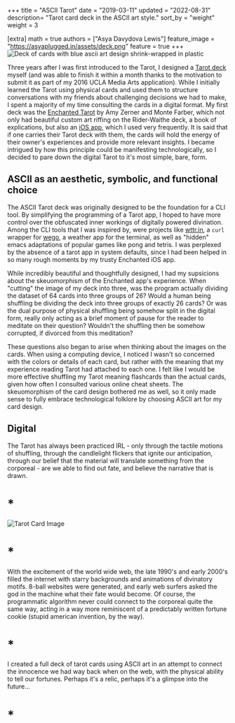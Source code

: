 +++
title = "ASCII Tarot"
date = "2019-03-11"
updated = "2022-08-31"
description= "Tarot card deck in the ASCII art style."
sort_by = "weight"
weight = 3

[extra]
math = true
authors = ["Asya Davydova Lewis"]
feature_image = "https://asyaplugged.in/assets/deck.png"
feature = true
+++
![Deck of cards with blue ascii art design shrink-wrapped in plastic](/do/deck.png)

Three years after I was first introduced to the Tarot, I designed a [Tarot deck](https://www.behance.net/gallery/42369763/ASCII-TAROT?locale=en_US) myself (and was able to finish it within a month thanks to the motivation to submit it as part of my 2016 UCLA Media Arts application). While I initially learned the Tarot using physical cards and used them to structure conversations with my friends about challenging decisions we had to make, I spent a majority of my time consulting the cards in a digital format. My first deck was the [Enchanted Tarot](https://www.theenchantedworld.net/enchanted-tarot) by Amy Zerner and Monte Farber, which not only had beautiful custom art riffing on the Rider-Waithe deck, a book of explications, but also an [iOS app](https://apps.apple.com/us/app/enchanted-tarot/id674639952), which I used very frequently. It is said that if one carries their Tarot deck with them, the cards will hold the energy of their owner's experiences and provide more relevant insights. I became intrigued by how this principle could be manifesting technologically, so I decided to pare down the digital Tarot to it's most simple, bare, form.
<!-- more -->
## ASCII as an aesthetic, symbolic, and functional choice

The ASCII Tarot deck was originally designed to be the foundation for a CLI tool. By simplifying the programming of a Tarot app, I hoped to have more control over the obfuscated inner workings of digitally powered divination. Among the CLI tools that I was inspired by, were projects like [wttr.in](https://wttr.in/), a `curl` wrapper for [wego](https://github.com/schachmat/wego), a weather app for the terminal,
as well as "hidden" emacs adaptations of popular games like pong and tetris. I was perplexed by the absence of a tarot app in system defaults, since I had been helped in so many rough moments by my trusty Enchanted iOS app.

While incredibly beautiful and thoughtfully designed, I had my supsicions about the skeuomorphism of the Enchanted app's experience. When "cutting" the image of my deck into three, was the program actually dividing the dataset of 64 cards into three groups of 26? Would a human being shuffling be dividing the deck into three groups of exactly 26 cards? Or was the dual purpose of physical shuffling being somehow split in the digital form, really only acting as a brief moment of pause for the reader to meditate on their question? Wouldn't the shuffling then be somehow corrupted, if divorced from this meditation?

These questions also began to arise when thinking about the images on the cards. When using a computing device, I noticed I wasn't so concerned with the colors or details of each card, but rather with the meaning that my experience reading Tarot had attached to each one. I felt like I would be more effective shuffling my Tarot meaning flashcards than the actual cards, given how often I consulted various online cheat sheets. The skeuomorphism of the card design bothered me as well, so it only made sense to fully embrace technological folklore by choosing ASCII art for my card design.

## Digital

The Tarot has always been practiced IRL - only through the tactile motions of shuffling, through the candlelight flickers that ignite our anticipation, through our belief that the material will translate something from the corporeal - are we able to find out fate, and believe the narrative that is drawn. 
# *
![Tarot Card Image](/do/ascii.jpg)
# *
With the excitement of the world wide web, the late 1990's and early 2000's filled the internet with starry backgrounds and animations of divinatory motifs. 8-ball websites were generated, and early web surfers asked the god in the machine what their fate would become. Of course, the programmatic algorithm never could connect to the corporeal quite the same way, acting in a way more reminiscent of a predictably written fortune cookie (stupid american invention, by the way). 
# *
I created a full deck of tarot cards using ASCII art in an attempt to connect the innocence we had way back when on the web, with the physical ability to tell our fortunes. Perhaps it's a relic, perhaps it's a glimpse into the future...



# *

